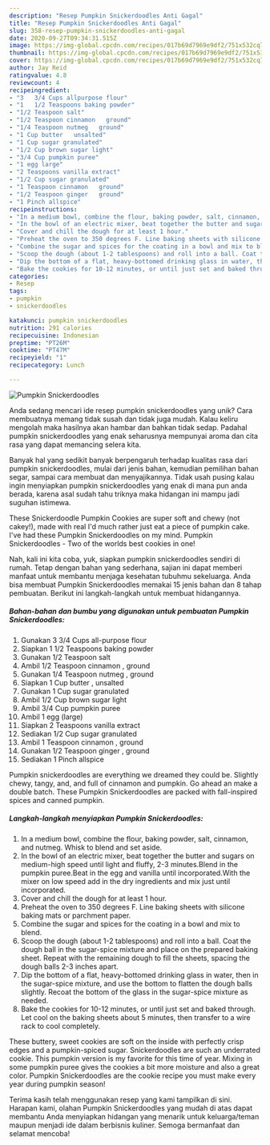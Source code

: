 ```yaml
---
description: "Resep Pumpkin Snickerdoodles Anti Gagal"
title: "Resep Pumpkin Snickerdoodles Anti Gagal"
slug: 358-resep-pumpkin-snickerdoodles-anti-gagal
date: 2020-09-27T09:34:31.515Z
image: https://img-global.cpcdn.com/recipes/017b69d7969e9df2/751x532cq70/pumpkin-snickerdoodles-recipe-main-photo.jpg
thumbnail: https://img-global.cpcdn.com/recipes/017b69d7969e9df2/751x532cq70/pumpkin-snickerdoodles-recipe-main-photo.jpg
cover: https://img-global.cpcdn.com/recipes/017b69d7969e9df2/751x532cq70/pumpkin-snickerdoodles-recipe-main-photo.jpg
author: Jay Reid
ratingvalue: 4.8
reviewcount: 4
recipeingredient:
- "3   3/4 Cups allpurpose flour"
- "1   1/2 Teaspoons baking powder"
- "1/2 Teaspoon salt"
- "1/2 Teaspoon cinnamon   ground"
- "1/4 Teaspoon nutmeg   ground"
- "1 Cup butter   unsalted"
- "1 Cup sugar granulated"
- "1/2 Cup brown sugar light"
- "3/4 Cup pumpkin puree"
- "1 egg large"
- "2 Teaspoons vanilla extract"
- "1/2 Cup sugar granulated"
- "1 Teaspoon cinnamon   ground"
- "1/2 Teaspoon ginger   ground"
- "1 Pinch allspice"
recipeinstructions:
- "In a medium bowl, combine the flour, baking powder, salt, cinnamon, and nutmeg. Whisk to blend and set aside."
- "In the bowl of an electric mixer, beat together the butter and sugars on medium-high speed until light and fluffy, 2-3 minutes.Blend in the pumpkin puree.Beat in the egg and vanilla until incorporated.With the mixer on low speed add in the dry ingredients and mix just until incorporated."
- "Cover and chill the dough for at least 1 hour."
- "Preheat the oven to 350 degrees F. Line baking sheets with silicone baking mats or parchment paper."
- "Combine the sugar and spices for the coating in a bowl and mix to blend."
- "Scoop the dough (about 1-2 tablespoons) and roll into a ball. Coat the dough ball in the sugar-spice mixture and place on the prepared baking sheet. Repeat with the remaining dough to fill the sheets, spacing the dough balls 2-3 inches apart."
- "Dip the bottom of a flat, heavy-bottomed drinking glass in water, then in the sugar-spice mixture, and use the bottom to flatten the dough balls slightly. Recoat the bottom of the glass in the sugar-spice mixture as needed."
- "Bake the cookies for 10-12 minutes, or until just set and baked through. Let cool on the baking sheets about 5 minutes, then transfer to a wire rack to cool completely."
categories:
- Resep
tags:
- pumpkin
- snickerdoodles

katakunci: pumpkin snickerdoodles 
nutrition: 291 calories
recipecuisine: Indonesian
preptime: "PT26M"
cooktime: "PT47M"
recipeyield: "1"
recipecategory: Lunch

---
```



![Pumpkin Snickerdoodles](https://img-global.cpcdn.com/recipes/017b69d7969e9df2/751x532cq70/pumpkin-snickerdoodles-recipe-main-photo.jpg)

Anda sedang mencari ide resep pumpkin snickerdoodles yang unik? Cara membuatnya memang tidak susah dan tidak juga mudah. Kalau keliru mengolah maka hasilnya akan hambar dan bahkan tidak sedap. Padahal pumpkin snickerdoodles yang enak seharusnya mempunyai aroma dan cita rasa yang dapat memancing selera kita.

Banyak hal yang sedikit banyak berpengaruh terhadap kualitas rasa dari pumpkin snickerdoodles, mulai dari jenis bahan, kemudian pemilihan bahan segar, sampai cara membuat dan menyajikannya. Tidak usah pusing kalau ingin menyiapkan pumpkin snickerdoodles yang enak di mana pun anda berada, karena asal sudah tahu triknya maka hidangan ini mampu jadi suguhan istimewa.

These Snickerdoodle Pumpkin Cookies are super soft and chewy (not cakey!), made with real I&#39;d much rather just eat a piece of pumpkin cake. I&#39;ve had these Pumpkin Snickerdoodles on my mind. Pumpkin Snickerdoodles - Two of the worlds best cookies in one!


Nah, kali ini kita coba, yuk, siapkan pumpkin snickerdoodles sendiri di rumah. Tetap dengan bahan yang sederhana, sajian ini dapat memberi manfaat untuk membantu menjaga kesehatan tubuhmu sekeluarga. Anda bisa membuat Pumpkin Snickerdoodles memakai 15 jenis bahan dan 8 tahap pembuatan. Berikut ini langkah-langkah untuk membuat hidangannya.

<!--inarticleads1-->

##### Bahan-bahan dan bumbu yang digunakan untuk pembuatan Pumpkin Snickerdoodles:

1. Gunakan 3   3/4 Cups all-purpose flour
1. Siapkan 1   1/2 Teaspoons baking powder
1. Gunakan 1/2 Teaspoon salt
1. Ambil 1/2 Teaspoon cinnamon ,  ground
1. Gunakan 1/4 Teaspoon nutmeg ,  ground
1. Siapkan 1 Cup butter ,  unsalted
1. Gunakan 1 Cup sugar granulated
1. Ambil 1/2 Cup brown sugar light
1. Ambil 3/4 Cup pumpkin puree
1. Ambil 1 egg (large)
1. Siapkan 2 Teaspoons vanilla extract
1. Sediakan 1/2 Cup sugar granulated
1. Ambil 1 Teaspoon cinnamon ,  ground
1. Gunakan 1/2 Teaspoon ginger ,  ground
1. Sediakan 1 Pinch allspice


Pumpkin snickerdoodles are everything we dreamed they could be. Slightly chewy, tangy, and, and full of cinnamon and pumpkin. Go ahead an make a double batch. These Pumpkin Snickerdoodles are packed with fall-inspired spices and canned pumpkin. 

<!--inarticleads2-->

##### Langkah-langkah menyiapkan Pumpkin Snickerdoodles:

1. In a medium bowl, combine the flour, baking powder, salt, cinnamon, and nutmeg. Whisk to blend and set aside.
1. In the bowl of an electric mixer, beat together the butter and sugars on medium-high speed until light and fluffy, 2-3 minutes.Blend in the pumpkin puree.Beat in the egg and vanilla until incorporated.With the mixer on low speed add in the dry ingredients and mix just until incorporated.
1. Cover and chill the dough for at least 1 hour.
1. Preheat the oven to 350 degrees F. Line baking sheets with silicone baking mats or parchment paper.
1. Combine the sugar and spices for the coating in a bowl and mix to blend.
1. Scoop the dough (about 1-2 tablespoons) and roll into a ball. Coat the dough ball in the sugar-spice mixture and place on the prepared baking sheet. Repeat with the remaining dough to fill the sheets, spacing the dough balls 2-3 inches apart.
1. Dip the bottom of a flat, heavy-bottomed drinking glass in water, then in the sugar-spice mixture, and use the bottom to flatten the dough balls slightly. Recoat the bottom of the glass in the sugar-spice mixture as needed.
1. Bake the cookies for 10-12 minutes, or until just set and baked through. Let cool on the baking sheets about 5 minutes, then transfer to a wire rack to cool completely.


These buttery, sweet cookies are soft on the inside with perfectly crisp edges and a pumpkin-spiced sugar. Snickerdoodles are such an underrated cookie. This pumpkin version is my favorite for this time of year. Mixing in some pumpkin puree gives the cookies a bit more moisture and also a great color. Pumpkin Snickerdoodles are the cookie recipe you must make every year during pumpkin season! 

Terima kasih telah menggunakan resep yang kami tampilkan di sini. Harapan kami, olahan Pumpkin Snickerdoodles yang mudah di atas dapat membantu Anda menyiapkan hidangan yang menarik untuk keluarga/teman maupun menjadi ide dalam berbisnis kuliner. Semoga bermanfaat dan selamat mencoba!
